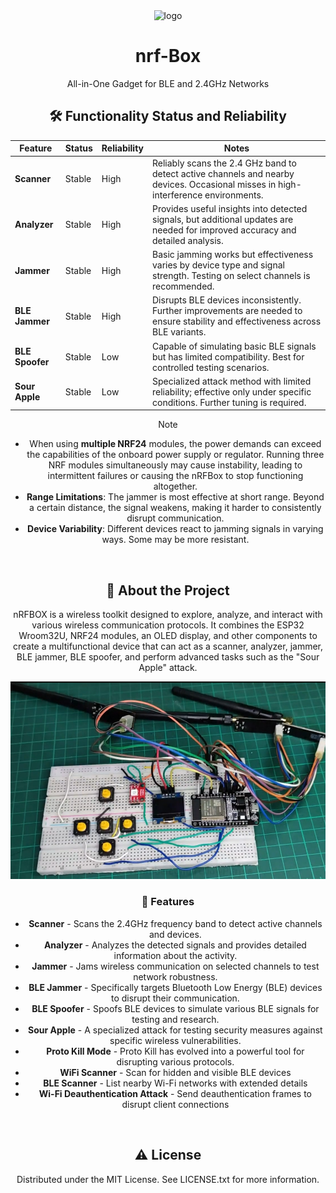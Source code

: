 <div align="center">

  <img src="https://avatars.githubusercontent.com/u/204328941?v=4" alt="logo" width="100" height="auto" />
  
  <h1> nrf-Box </h1>
  <p> All-in-One Gadget for BLE and 2.4GHz Networks </p>




<h2>🛠 Functionality Status and Reliability</h2>

<table>
  <thead>
    <tr>
      <th>Feature</th>
      <th>Status</th>
      <th>Reliability</th>
      <th>Notes</th>
    </tr>
  </thead>
  <tbody>
    <tr>
      <td><strong>Scanner</strong></td>
      <td>Stable</td>
      <td>High</td>
      <td>Reliably scans the 2.4 GHz band to detect active channels and nearby devices. Occasional misses in high-interference environments.</td>
    </tr>
    <tr>
      <td><strong>Analyzer</strong></td>
      <td>Stable</td>
      <td>High</td>
      <td>Provides useful insights into detected signals, but additional updates are needed for improved accuracy and detailed analysis.</td>
    </tr>
    <tr>
      <td><strong>Jammer</strong></td>
      <td>Stable</td>
      <td>High</td>
      <td>Basic jamming works but effectiveness varies by device type and signal strength. Testing on select channels is recommended.</td>
    </tr>
    <tr>
      <td><strong>BLE Jammer</strong></td>
      <td>Stable</td>
      <td>High</td>
      <td>Disrupts BLE devices inconsistently. Further improvements are needed to ensure stability and effectiveness across BLE variants.</td>
    </tr>
    <tr>
      <td><strong>BLE Spoofer</strong></td>
      <td>Stable</td>
      <td>Low</td>
      <td>Capable of simulating basic BLE signals but has limited compatibility. Best for controlled testing scenarios.</td>
    </tr>
    <tr>
      <td><strong>Sour Apple</strong></td>
      <td>Stable</td>
      <td>Low</td>
      <td>Specialized attack method with limited reliability; effective only under specific conditions. Further tuning is required.</td>
    </tr>
  </tbody>
</table>

> [!NOTE]
> - When using **multiple NRF24** modules, the power demands can exceed the capabilities of the onboard power supply or regulator. Running three NRF modules simultaneously may cause instability, leading to intermittent failures or causing the nRFBox to stop functioning altogether.
> - **Range Limitations**: The jammer is most effective at short range. Beyond a certain distance, the signal weakens, making it harder to consistently disrupt communication.
> - **Device Variability**: Different devices react to jamming signals in varying ways. Some may be more resistant.



<div>&nbsp;</div>

<!-- About the Project -->
## :star2: About the Project
nRFBOX is a wireless toolkit designed to explore, analyze, and interact with various wireless communication protocols. It combines the ESP32 Wroom32U, NRF24 modules, an OLED display, and other components to create a multifunctional device that can act as a scanner, analyzer, jammer, BLE jammer, BLE spoofer, and perform advanced tasks such as the "Sour Apple" attack.



<div align="center"> 
  <img src="https://github.com/shin-hanzo/nrf-Box/blob/main/Pictures/01.jpg" alt="screenshot" width="Auto" height="Auto" />
</div>



<!-- Features -->
### 🎯 Features

- **Scanner** - Scans the 2.4GHz frequency band to detect active channels and devices.
- **Analyzer** - Analyzes the detected signals and provides detailed information about the activity.
- **Jammer** - Jams wireless communication on selected channels to test network robustness.
- **BLE Jammer** - Specifically targets Bluetooth Low Energy (BLE) devices to disrupt their communication.
- **BLE Spoofer** - Spoofs BLE devices to simulate various BLE signals for testing and research.
- **Sour Apple** - A specialized attack for testing security measures against specific wireless vulnerabilities.
- **Proto Kill Mode** - Proto Kill has evolved into a powerful tool for disrupting various protocols.
- **WiFi Scanner** - Scan for hidden and visible BLE devices
- **BLE Scanner** - List nearby Wi-Fi networks with extended details
- **Wi-Fi Deauthentication Attack** - Send deauthentication frames to disrupt client connections


<div>&nbsp;</div>

<!-- License -->
## :warning: License

Distributed under the MIT License. See LICENSE.txt for more information.


<div>&nbsp;</div>

